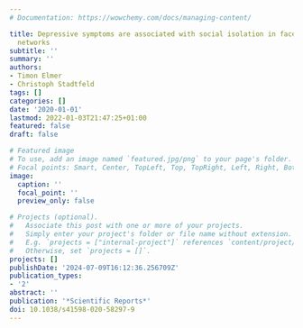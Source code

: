 ```yaml
---
# Documentation: https://wowchemy.com/docs/managing-content/

title: Depressive symptoms are associated with social isolation in face-to-face interaction
  networks
subtitle: ''
summary: ''
authors:
- Timon Elmer
- Christoph Stadtfeld
tags: []
categories: []
date: '2020-01-01'
lastmod: 2022-01-03T21:47:25+01:00
featured: false
draft: false

# Featured image
# To use, add an image named `featured.jpg/png` to your page's folder.
# Focal points: Smart, Center, TopLeft, Top, TopRight, Left, Right, BottomLeft, Bottom, BottomRight.
image:
  caption: ''
  focal_point: ''
  preview_only: false

# Projects (optional).
#   Associate this post with one or more of your projects.
#   Simply enter your project's folder or file name without extension.
#   E.g. `projects = ["internal-project"]` references `content/project/deep-learning/index.md`.
#   Otherwise, set `projects = []`.
projects: []
publishDate: '2024-07-09T16:12:36.256709Z'
publication_types:
- '2'
abstract: ''
publication: '*Scientific Reports*'
doi: 10.1038/s41598-020-58297-9
---
```

